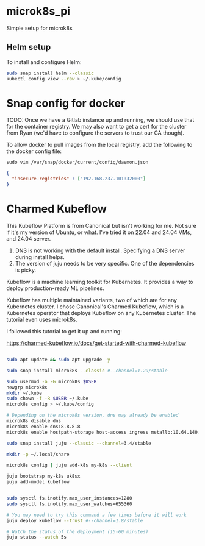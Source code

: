 # microk8s_pi
Simple setup for microk8s



## Helm setup

To install and configure Helm:

```bash
sudo snap install helm --classic
kubectl config view --raw > ~/.kube/config
```


# Snap config for docker

TODO: Once we have a Gitlab instance up and running, we should use that for the container registry. We may also want to get a cert for the cluster from Ryan (we'd have to configure the servers to trust our CA though).

To allow docker to pull images from the local registry, add the following to the docker config file:

`sudo vim /var/snap/docker/current/config/daemon.json`

```json
{
  "insecure-registries" : ["192.168.237.101:32000"]
}
```



# Charmed Kubeflow

This Kubeflow Platform is from Canonical but isn't working for me. Not sure if it's my version of Ubuntu, or what. I've tried it on 22.04 and 24.04 VMs, and 24.04 server.

1. DNS is not working with the default install. Specifying a DNS server during install helps.
1. The version of juju needs to be very specific. One of the dependencies is picky.

Kubeflow is a machine learning toolkit for Kubernetes. It provides a way to deploy production-ready ML pipelines. 

Kubeflow has multiple maintained variants, two of which are for any Kubernetes cluster. I chose Canonical's Charmed Kubeflow, which is a Kubernetes operator that deploys Kubeflow on any Kubernetes cluster. The tutorial even uses microk8s.

I followed this tutorial to get it up and running:

https://charmed-kubeflow.io/docs/get-started-with-charmed-kubeflow


```bash

sudo apt update && sudo apt upgrade -y

sudo snap install microk8s --classic #--channel=1.29/stable

sudo usermod -a -G microk8s $USER
newgrp microk8s
mkdir ~/.kube
sudo chown -f -R $USER ~/.kube
microk8s config > ~/.kube/config

# Depending on the microk8s version, dns may already be enabled
microk8s disable dns
microk8s enable dns:8.8.8.8
microk8s enable hostpath-storage host-access ingress metallb:10.64.140.43-10.64.140.49 rbac

sudo snap install juju --classic --channel=3.4/stable

mkdir -p ~/.local/share

microk8s config | juju add-k8s my-k8s --client

juju bootstrap my-k8s uk8sx
juju add-model kubeflow


sudo sysctl fs.inotify.max_user_instances=1280
sudo sysctl fs.inotify.max_user_watches=655360

# You may need to try this command a few times before it will work
juju deploy kubeflow --trust #--channel=1.8/stable

# Watch the status of the deployment (15-60 minutes)
juju status --watch 5s

```